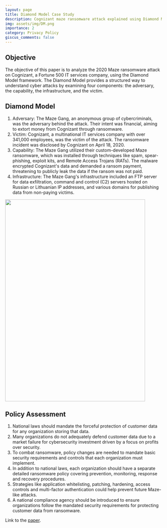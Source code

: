 ```yaml
---
layout: page
title: Diamond Model Case Study
description: Cognizant maze ransomware attack explained using Diamond Model.
img: assets/img/DM.png
importance: 2
category: Privacy Policy
giscus_comments: false
---
```


## Objective

The objective of this paper is to analyze the 2020 Maze ransomware attack on Cognizant, a Fortune 500 IT services company, using the Diamond Model framework. The Diamond Model provides a structured way to understand cyber attacks by examining four components: the adversary, the capability, the infrastructure, and the victim.

## Diamond Model

1. Adversary: The Maze Gang, an anonymous group of cybercriminals, was the adversary behind the attack. Their intent was financial, aiming to extort money from Cognizant through ransomware.
2. Victim: Cognizant, a multinational IT services company with over 341,000 employees, was the victim of the attack. The ransomware incident was disclosed by Cognizant on April 18, 2020.
3. Capability: The Maze Gang utilized their custom-developed Maze ransomware, which was installed through techniques like spam, spear-phishing, exploit kits, and Remote Access Trojans (RATs). The malware encrypted Cognizant's data and demanded a ransom payment, threatening to publicly leak the data if the ransom was not paid.
4. Infrastructure: The Maze Gang's infrastructure included an FTP server for data exfiltration, command and control (C2) servers hosted on Russian or Lithuanian IP addresses, and various domains for publishing data from non-paying victims.

<img src="../../assets/img/Diamond_Model.png" width="450em" height="650em">

## Policy Assessment

1. National laws should mandate the forceful protection of customer data for any organization storing that data.
2. Many organizations do not adequately defend customer data due to a market failure for cybersecurity investment driven by a focus on profits over security.
3. To combat ransomware, policy changes are needed to mandate basic security requirements and controls that each organization must implement.
4. In addition to national laws, each organization should have a separate detailed ransomware policy covering prevention, monitoring, response and recovery procedures.
5. Strategies like application whitelisting, patching, hardening, access controls and multi-factor authentication could help prevent future Maze-like attacks.
6. A national compliance agency should be introduced to ensure organizations follow the mandated security requirements for protecting customer data from ransomware.

Link to the [paper](https://sidmad1711.github.io/assets/pdf/InfoSec_Policies_Diamond_model_paper.pdf).